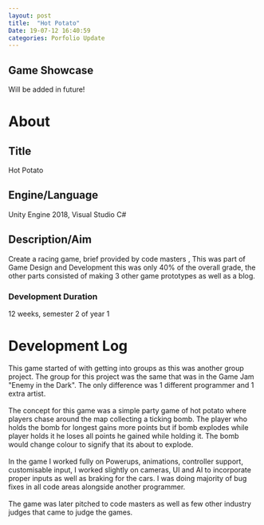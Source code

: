 ```yaml
---
layout: post
title:  "Hot Potato"
Date: 19-07-12 16:40:59 
categories: Porfolio Update
---
```

<p>
<h2><b>Game Showcase</b></h2></p>
<p>Will be added in future!</p>
<p>
<h1><b>About</b></h1>
<h2><b>Title</b></h2>
Hot Potato
<h2><b>Engine/Language</b></h2>
Unity Engine 2018, Visual Studio C#
<h2><b> Description/Aim</b></h2>
Create a racing game, brief provided by code masters , This was part of Game Design and Development this was only 40% of the overall grade, the other parts consisted of making 3 other game prototypes as well as a blog.
<h3>Development Duration</h3>
12 weeks, semester 2 of year 1
<h1><b>Development Log</b></h1>
This game started of with getting into groups as this was another group project. The group for this project was the same that was in the Game Jam "Enemy in the Dark". The only difference was 1 different programmer and 1 extra artist.
<br></br>
The concept for this game was a simple party game of hot potato where players chase around the map collecting a ticking bomb. The player who holds the bomb for longest gains more points but if bomb explodes while player holds it he loses all points he gained while holding it. The bomb would change colour to signify that its about to explode.<br></br>
In the game I worked fully on Powerups, animations, controller support, customisable input, I worked slightly on cameras, UI and AI to incorporate proper inputs as well as braking for the cars.
I was doing majority of bug fixes in all code areas alongside another programmer.
<br></br>
The game was later pitched to code masters as well as few other industry judges that came to judge the games.
</p>


